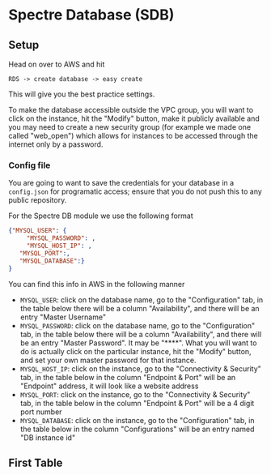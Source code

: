 # Spectre Database (SDB)

## Setup

Head on over to AWS and hit

```
RDS -> create database -> easy create
```

This will give you the best practice settings. 

To make the database accessible outside the VPC group, you will want to click on the instance, hit the "Modify" button, make it publicly available and you may need to create a new security group  (for example we made one called "web_open") which allows for instances to be accessed through the internet only by a password.

### Config file

You are going to want to save the credentials for your database in a `config.json` for programatic access; ensure that you do not push this to any public repository.

For the Spectre DB module we use the following format

```json
{"MYSQL_USER": {
	 "MYSQL_PASSWORD": ,
	 "MYSQL_HOST_IP": ,
   "MYSQL_PORT":,
   "MYSQL_DATABASE":}
}
```

You can find this info in AWS in the following manner

- `MYSQL_USER`: click on the database name, go to the "Configuration" tab, in the table below there will be a column "Availability", and there will be an entry "Master Username"
- `MYSQL_PASSWORD`: click on the database name, go to the "Configuration" tab, in the table below there will be a column "Availability", and there will be an entry "Master Password". It may be "\****". What you will want to do is actually click on the particular instance, hit the "Modify" button, and set your own master password for that instance.
- `MYSQL_HOST_IP`: click on the instance, go to the "Connectivity & Security" tab, in the table below in the column "Endpoint & Port" will be an "Endpoint" address, it will look like a website address
- `MYSQL_PORT`: click on the instance, go to the "Connectivity & Security" tab, in the table below in the column "Endpoint & Port" will be a 4 digit port number
- `MYSQL_DATABASE`: click on the instance, go to the "Configuration" tab, in the table below in the column "Configurations" will be an entry named "DB instance id" 

## First Table

